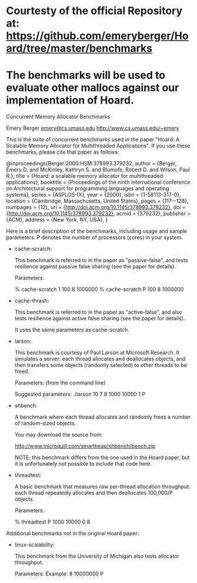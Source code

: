 # Courtesty of the official Repository at: https://github.com/emeryberger/Hoard/tree/master/benchmarks

# The benchmarks will be used to evaluate other mallocs against our implementation of Hoard.

Concurrent Memory Allocator Benchmarks

Emery Berger <emery@cs.umass.edu>
http://www.cs.umass.edu/~emery


This is the suite of concurrent benchmarks used in the paper "Hoard: A
Scalable Memory Allocator for Multithreaded Applications". If you use
these benchmarks, please cite that paper as follows:

@inproceedings{Berger:2000:HSM:378993.379232,
 author = {Berger, Emery D. and McKinley, Kathryn S. and Blumofe, Robert D. and Wilson, Paul R.},
 title = {Hoard: a scalable memory allocator for multithreaded applications},
 booktitle = {Proceedings of the ninth international conference on Architectural support for programming languages and operating systems},
 series = {ASPLOS-IX},
 year = {2000},
 isbn = {1-58113-317-0},
 location = {Cambridge, Massachusetts, United States},
 pages = {117--128},
 numpages = {12},
 url = {http://doi.acm.org/10.1145/378993.379232},
 doi = {http://doi.acm.org/10.1145/378993.379232},
 acmid = {379232},
 publisher = {ACM},
 address = {New York, NY, USA},
} 

Here is a brief description of the benchmarks, including usage and
sample parameters.  P denotes the number of processors (cores) in your
system.

* cache-scratch:
 
  This benchmark is referred to in the paper as "passive-false", and
  tests resilience against passive false sharing (see the paper for
  details).

  Parameters: <threads> <inner-loop> <object-size> <iterations>

  % cache-scratch 1 100 8 1000000
  % cache-scratch P 100 8 1000000

* cache-thrash:

  This benchmark is referred to in the paper as "active-false", and
  also tests resilience against active false sharing (see the paper
  for details).

  It uses the same parameters as cache-scratch.

* larson:

  This benchmark is courtesy of Paul Larson at Microsoft Research. It
  simulates a server: each thread allocates and deallocates objects,
  and then transfers some objects (randomly selected) to other threads
  to be freed.

  Parameters: (from the command line)
  <seconds> <min-obj-size> <max-obj-size> <objects> <iterations> <rng seed> <num-threads>

  Suggested parameters: ./larson 10 7 8 1000 10000 1 P

* shbench:

  A benchmark where each thread allocates and randomly frees a number
  of random-sized objects.

  You may download the source from:

    http://www.microquill.com/smartheap/shbench/bench.zip

  NOTE: this benchmark differs from the one used in the Hoard paper,
  but it is unfortunately not possible to include that code here.

* threadtest:

  A basic benchmark that measures raw per-thread allocation
  throughput: each thread repeatedly allocates and then deallocates
  100,000/P objects.

  Parameters: <number-of-threads> <iterations> <num-objects> <work-interval> <object-size>

  % threadtest P 1000 10000 0 8


Additional benchmarks not in the original Hoard paper:

* linux-scalability:

  This benchmark from the University of Michigan also tests allocator
  throughput.

  Parameters: <object-size> <iterations> <number-of-threads>
  Example: 8 10000000 P
